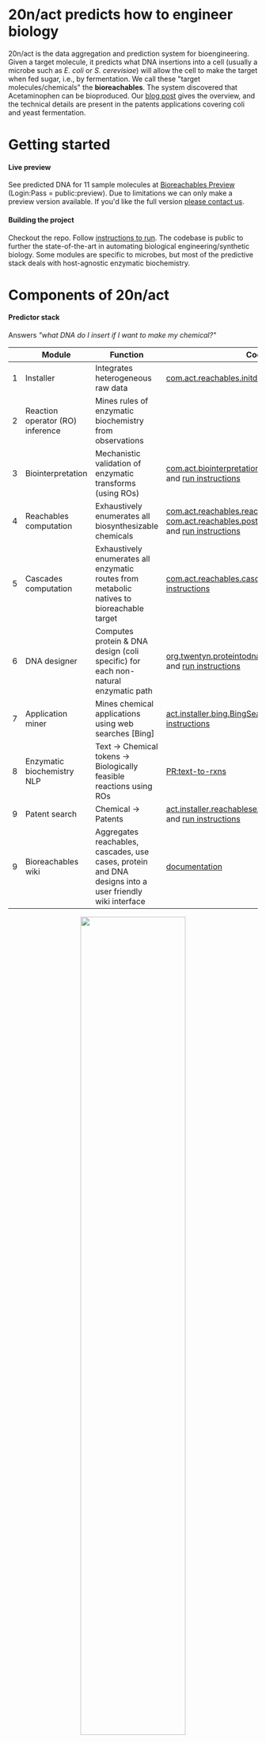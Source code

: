 
20n/act predicts how to engineer biology
===

20n/act is the data aggregation and prediction system for bioengineering. Given a target molecule, it predicts what DNA insertions into a cell (usually a microbe such as _E. coli_ or _S. cerevisiae_) will allow the cell to make the target when fed sugar, i.e., by fermentation. We call these "target molecules/chemicals" the __bioreachables__. The system discovered that Acetaminophen can be bioproduced. Our [blog post](http://20n.com/blog.html#bio-acetaminophen) gives the overview, and the technical details are present in the patents applications covering coli and yeast fermentation.

Getting started
===
#### Live preview
See predicted DNA for 11 sample molecules at [Bioreachables Preview](https://preview.bioreachables.com/) (Login:Pass = public:preview). Due to limitations we can only make a preview version available. If you'd like the full version [please contact us](mailto:info@20n.com).

#### Building the project
Checkout the repo. Follow [instructions to run](wikiServices#1-wiki-content-generation). The codebase is public to further the state-of-the-art in automating biological engineering/synthetic biology. Some modules are specific to microbes, but most of the predictive stack deals with host-agnostic enzymatic biochemistry.

Components of 20n/act
===

#### Predictor stack
Answers _"what DNA do I insert if I want to make my chemical?"_
  
  |   | Module | Function | Code |
  |---|---|---|---|
  | 1 | Installer | Integrates heterogeneous raw data | [com.act.reachables.initdb](reachables/src/main/scala/initdb.scala) and [run instructions](wikiServices#create-an-act-db)
  | 2 | Reaction operator (RO) inference | Mines rules of enzymatic biochemistry from observations | 
  | 3 | Biointerpretation | Mechanistic validation of enzymatic transforms (using ROs) | [com.act.biointerpretation.BiointerpretationDriver](reachables/src/main/java/com/act/biointerpretation/BiointerpretationDriver.java) and [run instructions](wikiServices#run-biointerpretation)
  | 4 | Reachables computation | Exhaustively enumerates all biosynthesizable chemicals | [com.act.reachables.reachables](reachables/src/main/scala/reachables.scala) + [com.act.reachables.postprocess_reachables](reachables/src/main/scala/postprocess_reachables.scala) and [run instructions](wikiServices#run-reachables-and-cascades)
  | 5 | Cascades computation | Exhaustively enumerates all enzymatic routes from metabolic natives to bioreachable target | [com.act.reachables.cascades](reachables/src/main/scala/com/act/reachables/cascades.scala) and [run instructions](wikiServices#run-reachables-and-cascades)
  | 6 | DNA designer | Computes protein & DNA design (coli specific) for each non-natural enzymatic path | [org.twentyn.proteintodna.ProteinToDNADriver](reachables/src/main/java/org/twentyn/proteintodna/ProteinToDNADriver.java) and [run instructions](wikiServices#building-dna-designs)
  | 7 | Application miner | Mines chemical applications using web searches [Bing] | [act.installer.bing.BingSearcher](reachables/src/main/java/act/installer/bing/BingSearcher.java) and [run instructions](wikiServices#augment-the-installer-with-bing-search-data)
  | 8 | Enzymatic biochemistry NLP | Text -> Chemical tokens -> Biologically feasible reactions using ROs | [PR:text-to-rxns](https://github.com/20n/act/pull/525) |
  | 9 | Patent search | Chemical -> Patents | [act.installer.reachablesexplorer.PatentFinder](reachables/src/main/java/act/installer/reachablesexplorer/PatentFinder.java) and [run instructions](wikiServices#enrich-the-reachables-with-patents)
  | 9 | Bioreachables wiki | Aggregates reachables, cascades, use cases, protein and DNA designs into a user friendly wiki interface | [documentation](wikiServices#2-new-wiki-instance-setup-steps)
  
  <p align="center"> <img width=65% src="http://20n.com/assets/video/making-apap-20n%3Aact-small.gif"> </p>

#### Analytics
Answers _"Is my bio-engineered cell doing what I want it to?"_  

  |   | Module | Function | Code |
  |---|---|---|---|
  | 1 | LCMS: Untargeted metabolomics | Deep-learnt signal processing to identify all chemical [side]effects of DNA engineering on cell | Code: [DeepLearningLcmsPeak](reachables/src/main/python/DeepLearningLcmsPeak) and [com.act.lcms.UntargetedMetabolomics](reachables/src/main/scala/com/act/lcms/UntargetedMetabolomics.scala)
  | 2 | LCMS: Comparative visualization | Visualizing traces side-by-side from untargeted evaluation of over and underexpressed peaks | Doc: [LCMSDataVisualisation](reachables/src/main/r/LCMSDataVisualisation)

  <p align="center"> <img width=65% src="http://20n.com/assets/img/lcms-viz.png"> </p>
  
#### Unit economics of bioproduction
Answers _"Can I use bio-production to make this chemical at scale?"_  

  |   | Module | Function | Code
  |---|---|---|---|
  | 1 | Cost model: Manufacturing unit economics for large scale production | It backcalculates cell efficiency (yield, titers, productivity) objectives based on given COGS ($ per ton) of target chemical. From cell efficiency objectives it guesstimates the R&D investment (money and time) and ROI expectations | [act.installer.bing.CostModel](reachables/src/main/scala/costmodel.scala) and [XLS Model](http://20n.com/assets/spreadsheet/cost-model.xlsx)

License and Contributing
===
Code licensed under the GNU General Public License v3.0.
If an alternative license is desired, [please contact 20n](act@20n.com).

